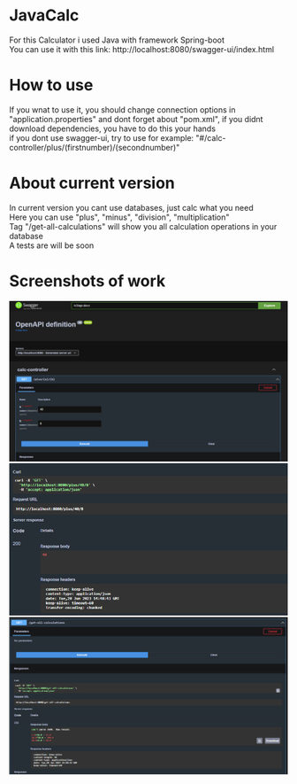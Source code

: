 # JavaCalc
For this Calculator i used Java with framework Spring-boot    
You can use it with this link: http://localhost:8080/swagger-ui/index.html

# How to use
If you wnat to use it, you should change connection options in "application.properties" and dont forget about "pom.xml", if you didnt download dependencies, you have to do this your hands    
if you dont use swagger-ui, try to use for example: "#/calc-controller/plus/(firstnumber)/(secondnumber)"

# About current version
In current version you cant use databases, just calc what you need    
Here you can use "plus", "minus", "division", "multiplication"    
Tag "/get-all-calculations" will show you all calculation operations in your database   
A tests are will be soon

# Screenshots of work
![Swagger-ui](https://github.com/Metamor223/JavaCalc/blob/master/изображение_2023-06-20_174934218.png)
![used plus](https://github.com/Metamor223/JavaCalc/blob/master/изображение_2023-06-20_174911886.png)
![get-all-calculations](https://github.com/Metamor223/JavaCalc/blob/master/изображение_2023-06-20_174954040.png)
